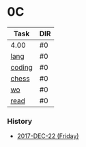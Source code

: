
0C
======

| Task | DIR |
|------|-----|
| 4.00 | #0  |
| [lang](https://github.com/ttltrk/ELSE/blob/master/LAN/ENG/LAN.MD) | #0 |
| [coding](https://ttltrk.github.io/ttltrk.github.io/) | #0 | 
| [chess](https://github.com/ttltrk/ELSE/blob/master/CHESS/CHESS.MD) | #0 |
| [wo](https://github.com/ttltrk/ELSE/blob/master/PWR/PWR.MD) | #0 |
| [read](https://github.com/ttltrk/BKS/blob/master/README.MD) | #0 |


### History

- [2017-DEC-22 (Friday)](https://github.com/ttltrk/0con/blob/master/0con/HISTORY/2017-12-22.MD)

